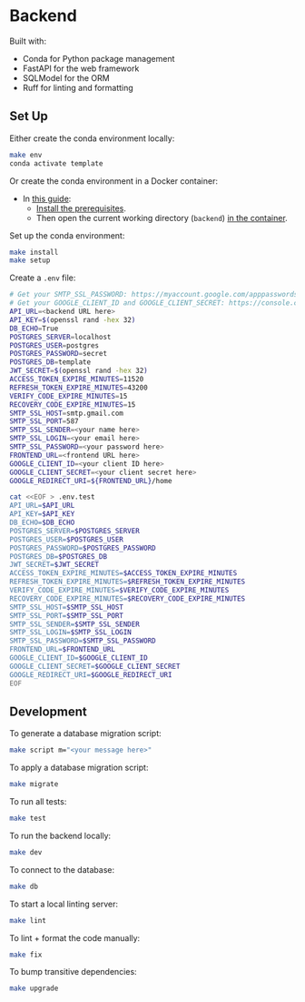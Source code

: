 # Backend

Built with:

- Conda for Python package management
- FastAPI for the web framework
- SQLModel for the ORM
- Ruff for linting and formatting

## Set Up

Either create the conda environment locally:

```bash
make env
conda activate template
```

Or create the conda environment in a Docker container:

- In [this guide](https://code.visualstudio.com/docs/devcontainers/containers#_getting-started):
  - [Install the prerequisites](https://code.visualstudio.com/docs/devcontainers/containers#_getting-started).
  - Then open the current working directory (`backend`) [in the container](https://code.visualstudio.com/docs/devcontainers/containers#_quick-start-open-an-existing-folder-in-a-container).

Set up the conda environment:

```bash
make install
make setup
```

Create a `.env` file:

```bash
# Get your SMTP_SSL_PASSWORD: https://myaccount.google.com/apppasswords
# Get your GOOGLE_CLIENT_ID and GOOGLE_CLIENT_SECRET: https://console.cloud.google.com/apis/credentials
API_URL=<backend URL here>
API_KEY=$(openssl rand -hex 32)
DB_ECHO=True
POSTGRES_SERVER=localhost
POSTGRES_USER=postgres
POSTGRES_PASSWORD=secret
POSTGRES_DB=template
JWT_SECRET=$(openssl rand -hex 32)
ACCESS_TOKEN_EXPIRE_MINUTES=11520
REFRESH_TOKEN_EXPIRE_MINUTES=43200
VERIFY_CODE_EXPIRE_MINUTES=15
RECOVERY_CODE_EXPIRE_MINUTES=15
SMTP_SSL_HOST=smtp.gmail.com
SMTP_SSL_PORT=587
SMTP_SSL_SENDER=<your name here>
SMTP_SSL_LOGIN=<your email here>
SMTP_SSL_PASSWORD=<your password here>
FRONTEND_URL=<frontend URL here>
GOOGLE_CLIENT_ID=<your client ID here>
GOOGLE_CLIENT_SECRET=<your client secret here>
GOOGLE_REDIRECT_URI=${FRONTEND_URL}/home

cat <<EOF > .env.test
API_URL=$API_URL
API_KEY=$API_KEY
DB_ECHO=$DB_ECHO
POSTGRES_SERVER=$POSTGRES_SERVER
POSTGRES_USER=$POSTGRES_USER
POSTGRES_PASSWORD=$POSTGRES_PASSWORD
POSTGRES_DB=$POSTGRES_DB
JWT_SECRET=$JWT_SECRET
ACCESS_TOKEN_EXPIRE_MINUTES=$ACCESS_TOKEN_EXPIRE_MINUTES
REFRESH_TOKEN_EXPIRE_MINUTES=$REFRESH_TOKEN_EXPIRE_MINUTES
VERIFY_CODE_EXPIRE_MINUTES=$VERIFY_CODE_EXPIRE_MINUTES
RECOVERY_CODE_EXPIRE_MINUTES=$RECOVERY_CODE_EXPIRE_MINUTES
SMTP_SSL_HOST=$SMTP_SSL_HOST
SMTP_SSL_PORT=$SMTP_SSL_PORT
SMTP_SSL_SENDER=$SMTP_SSL_SENDER
SMTP_SSL_LOGIN=$SMTP_SSL_LOGIN
SMTP_SSL_PASSWORD=$SMTP_SSL_PASSWORD
FRONTEND_URL=$FRONTEND_URL
GOOGLE_CLIENT_ID=$GOOGLE_CLIENT_ID
GOOGLE_CLIENT_SECRET=$GOOGLE_CLIENT_SECRET
GOOGLE_REDIRECT_URI=$GOOGLE_REDIRECT_URI
EOF
```

## Development

To generate a database migration script:

```bash
make script m="<your message here>"
```

To apply a database migration script:

```bash
make migrate
```

To run all tests:

```bash
make test
```

To run the backend locally:

```bash
make dev
```

To connect to the database:

```bash
make db
```

To start a local linting server:

```bash
make lint
```

To lint + format the code manually:

```bash
make fix
```

To bump transitive dependencies:

```bash
make upgrade
```

